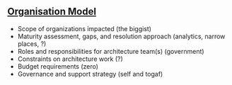 ## [Organisation Model](pre.html)

- Scope of organizations impacted 
  (the biggist)
- Maturity assessment, gaps, and resolution approach
  (analytics, narrow places, ?)
- Roles and responsibilities for architecture team(s)
  (government)
- Constraints on architecture work
  (?)
- Budget requirements
  (zero)
- Governance and support strategy
  (self and togaf)
